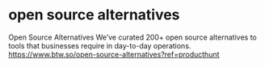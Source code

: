 # open source alternatives

Open Source Alternatives
We’ve curated 200+ open source alternatives to tools that businesses require in day-to-day operations.
https://www.btw.so/open-source-alternatives?ref=producthunt